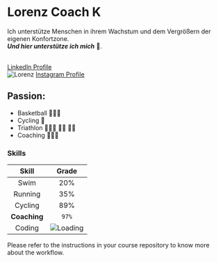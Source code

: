 # Lorenz Coach K

Ich unterstütze Menschen in ihrem Wachstum und dem Vergrößern der eigenen Konfortzone.  
**_Und hier unterstütze ich mich_** 🕺.<br><br>


[LinkedIn Profile](www.linkedin.com/in/lorenzkrueger)  
![Lorenz](https://media.licdn.com/dms/image/D4E16AQEepXZ_x7XSWg/profile-displaybackgroundimage-shrink_350_1400/0/1717402582928?e=1724889600&v=beta&t=jgv_ytINycbU33mv4SKLc5SxLBBBuwtBr_vLnNFhx70)
[Instagram Profile](www.www.instagram.com/lorenzkrueger/)  
## Passion:
- Basketball ⛹🏼‍♂️
- Cycling 🚴
- Triathlon 🏊🏼‍♂️ 🚴‍♂️ 🏃🏾
- Coaching 🧑🏼‍⚕️
### Skills
|Skill  |Grade|  
|:--------:|:----:|
|Swim    |   20%|
|Running |   35%|
|Cycling |   89%|
|**Coaching**|   `97%`|
|Coding|![Loading](https://media.tenor.com/wpSo-8CrXqUAAAAi/loading-loading-forever.gif) |

Please refer to the instructions in your course repository to know more about the workflow.
